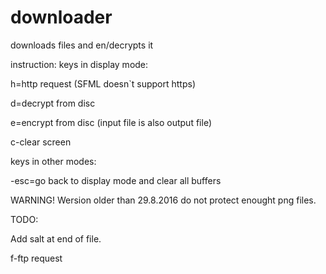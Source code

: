 # downloader
downloads files and en/decrypts it


instruction:
keys in display mode:

h=http request (SFML doesn`t support https)

d=decrypt from disc

e=encrypt from disc (input file is also output file)

c-clear screen

keys in other modes:

-esc=go back to display mode and clear all buffers

WARNING!
Wersion older than 29.8.2016 do not protect enought png files.

TODO:

Add salt at end of file.

f-ftp request
